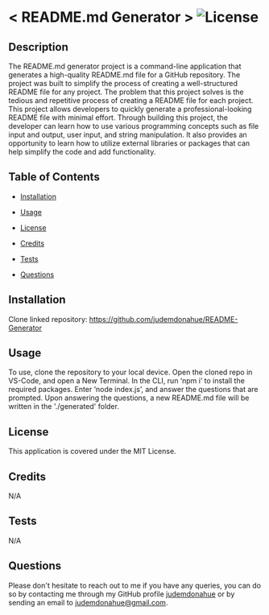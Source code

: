 # < README.md Generator > ![License](https://img.shields.io/static/v1?label=license&message=MIT&color=yellowgreen) 


## Description
The README.md generator project is a command-line application that generates a high-quality README.md file for a GitHub repository. The project was built to simplify the process of creating a well-structured README file for any project. The problem that this project solves is the tedious and repetitive process of creating a README file for each project. This project allows developers to quickly generate a professional-looking README file with minimal effort. Through building this project, the developer can learn how to use various programming concepts such as file input and output, user input, and string manipulation. It also provides an opportunity to learn how to utilize external libraries or packages that can help simplify the code and add functionality.

## Table of Contents

- [Installation](#Installation)

- [Usage](#Usage)

- [License](#License)

- [Credits](#Credits)

- [Tests](#Tests)

- [Questions](#Questions)

## Installation
Clone linked repository: https://github.com/judemdonahue/README-Generator

## Usage
To use, clone the repository to your local device. Open the cloned repo in VS-Code, and open a New Terminal. In the CLI, run ‘npm i’ to install the required packages. Enter ‘node index.js’, and answer the questions that are prompted. Upon answering the questions, a new README.md file will be written in the './generated' folder.

## License
This application is covered under the MIT License.

## Credits
N/A

## Tests
N/A

## Questions
Please don't hesitate to reach out to me if you have any queries, you can do so by contacting me through my GitHub profile [judemdonahue](https://github.com/judemdonahue) or by sending an email to judemdonahue@gmail.com.

